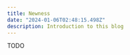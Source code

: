 ```yaml
---
title: Newness
date: "2024-01-06T02:48:15.498Z"
description: Introduction to this blog
---
```


TODO
